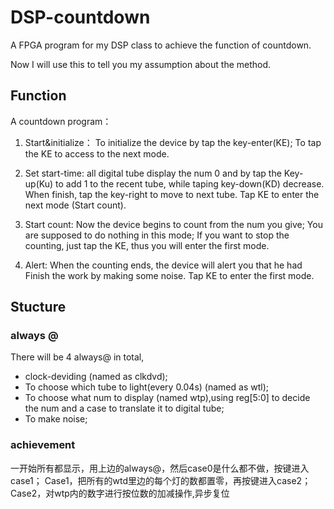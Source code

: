 # DSP-countdown
A FPGA program for my DSP class to achieve the function of countdown.

Now I will use this to tell you my assumption about the method.

## Function

   A countdown program：
1. Start&initialize：
       To initialize the device by tap the key-enter(KE);
       To tap the KE to access to the next mode.

2. Set start-time: 
       all digital tube display the num 0 and by tap the Key-up(Ku) 
   to add 1 to the recent tube, while taping key-down(KD) decrease.
       When finish, tap the key-right to move to next tube.
       Tap KE to enter the next mode (Start count).

3. Start count:
       Now the device begins to count from the num you give;
       You are supposed to do nothing in this mode;
       If you want to stop the counting, just tap the KE, thus you
   will enter the first mode.

4. Alert:
       When the counting ends, the device will alert you that he had
   Finish the work by making some noise.
       Tap KE to enter the first mode.

## Stucture

### always @
There will be 4 always@ in total, 
- clock-deviding (named as clkdvd);
- To choose which tube to light(every 0.04s) (named as wtl);
- To choose what num to display (named wtp),using reg[5:0] to decide the num and a case to translate it to digital tube;
- To make noise;

### achievement 
一开始所有都显示，用上边的always@，然后case0是什么都不做，按键进入case1；
Case1，把所有的wtd里边的每个灯的数都置零，再按键进入case2；
Case2，对wtp内的数字进行按位数的加减操作,异步复位



